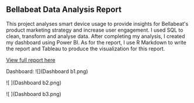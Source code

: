 ## Bellabeat Data Analysis Report

This project analyses smart device usage to provide insights for Bellabeat's product marketing strategy and increase user engagement. I used SQL to clean, transform and analyse data. After completing my analysis, I created my dashboard using Power BI. As for the report, I use R Markdown to write the report and Tableau to produce the visualization for this report.

[View full report here](https://rpubs.com/wanhuda/1326788)

Dashboard:
![](Dashboard b1.png) 

![ ](Dashboard b2.png)

![ ](Dashboard b3.png)
